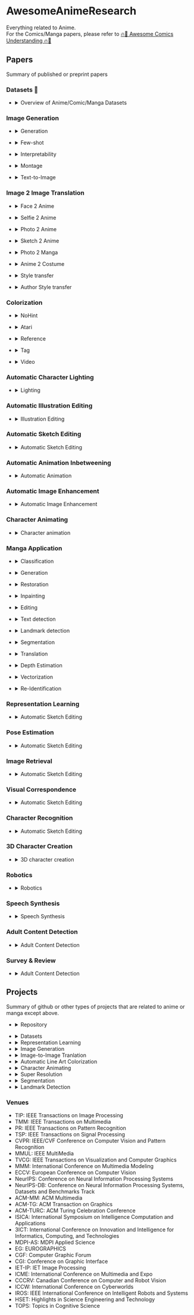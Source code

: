 # AwesomeAnimeResearch

Everything related to Anime.\
For the Comics/Manga papers, please refer to [🔥🚀 Awesome Comics Understanding 🔥🚀](https://github.com/emanuelevivoli/awesome-comics-understanding)

## Papers
Summary of published or preprint papers

### Datasets 📂

  - <details>
      <summary>Overview of Anime/Comic/Manga Datasets</summary>

      | **Year** | **Conference / Journal** | **Title** | **Links** |
      | ---- | ---- | ---- | ---- | 
      | 2024 | Arxiv | [Tails Tell Tales: Chapter-Wide Manga Transcriptions with Character Names](https://arxiv.org/abs/2408.00298) | [GitHub](https://github.com/ragavsachdeva/magi) |
      | 2024 | Arxiv | [CoMix: A Comprehensive Benchmark for Multi-Task Comic Understanding](https://arxiv.org/abs/2407.03550) | [GitHub](https://github.com/emanuelevivoli/comix-dataset) |
      | 2023 | CVPR | [Human-Art: A Versatile Human-Centric Dataset Bridging Natural and Artificial Scenes](https://openaccess.thecvf.com/content/CVPR2023/papers/Ju_Human-Art_A_Versatile_Human-Centric_Dataset_Bridging_Natural_and_Artificial_Scenes_CVPR_2023_paper.pdf) | [Github](https://github.com/IDEA-Research/HumanArt) | 
      | 2023 | Arxiv | [Manga109Dialog: A Large-scale Dialogue Dataset for Comics Speaker Detection](https://arxiv.org/pdf/2306.17469.pdf) |  [Github](https://github.com/manga109/public-annotations) |
      | 2023 | ACM-TG | [Semi-supervised reference-based sketch extraction using a contrastive learning framework](https://drive.google.com/file/d/1FELTVl73OrQ9Q0uBXN7jLbRStSsF-NgM/view?pli=1) |  [Github](https://github.com/Chanuku/4skst) |
      | 2023 | ACM-TG |  [Parsing-Conditioned Anime Translation: A New Dataset and Method](https://dl.acm.org/doi/10.1145/3585002) | [Github](https://github.com/zsl2018/StyleAnime) | 
      | 2022 | NeurIPS-DB | [AnimeRun: 2D Animation Visual Correspondence from Open Source 3D Movies](https://openreview.net/pdf?id=04OPxj0jGN_) |  [HP](https://lisiyao21.github.io/projects/AnimeRun) |
      | 2022 | ECCV | [COO: Comic Onomatopoeia Dataset for Recognizing Arbitrary or Truncated Texts](https://arxiv.org/pdf/2207.04675.pdf) |   [Github](https://github.com/ku21fan/COO-Comic-Onomatopoeia) |
      | 2022 | CVPR Workshop |[A Challenging Benchmark of Anime Style Recognition](https://openaccess.thecvf.com/content/CVPR2022W/VDU/papers/Li_A_Challenging_Benchmark_of_Anime_Style_Recognition_CVPRW_2022_paper.pdf) |  | 
      | 2022 | ECCV | [AnimeCeleb: Large-Scale Animation CelebHeads Dataset for Head Reenactment](https://arxiv.org/pdf/2111.07640.pdf) |   [Github](https://github.com/kangyeolk/AnimeCeleb) |
      | 2021 | Arxiv | [DAF:RE: A CHALLENGING, CROWD-SOURCED, LARGE-SCALE, LONG-TAILED DATASET FOR ANIME CHARACTER RECOGNITION](https://arxiv.org/pdf/2101.08674.pdf)  | [Github](https://github.com/arkel23/animesion) |
      | 2020 | ACM-MM | [Cartoon Face Recognition: A Benchmark Dataset](https://arxiv.org/pdf/1907.13394.pdf) |   [Github](https://github.com/luxiangju-PersonAI/iCartoonFace) |
      | 2020 | ECCV Workshop | [Unconstrained Text Detection in Manga: a New Dataset and Baseline](https://arxiv.org/pdf/2009.04042.pdf) |  [Github](https://github.com/juvian/Manga-Text-Segmentation) |
      | 2020 | ECCV | [DanbooRegion: An Illustration Region Dataset](https://lllyasviel.github.io/DanbooRegion/paper/paper.pdf) |  [Github](https://github.com/lllyasviel/DanbooRegion) |
      | 2020 | MMUL | [Building a Manga Dataset ”Manga109” with Annotations for Multimedia Applications](https://arxiv.org/pdf/2005.04425.pdf) |  [HP](http://www.manga109.org/ja/download_s.html) |
      | 2019 | CVPR | [Creative Flow+ Dataset](https://openaccess.thecvf.com/content_CVPR_2019/papers/Shugrina_Creative_Flow_Dataset_CVPR_2019_paper.pdf) |  [HP](https://www.cs.toronto.edu/creativeflow/) |
      | 2017 | CVPR | [The Amazing Mysteries of the Gutter: Drawing Inferences Between Panels in Comic Book Narratives](https://arxiv.org/pdf/1611.05118.pdf) | [Github](https://github.com/miyyer/comics) |
    </details>

### Image Generation

  - <details>
      <summary>Generation</summary>

      | **Year** | **Conference / Journal** | **Title** | **Links** |
      | ---- | ---- | ---- | ---- | 
      | 2022 | Arxiv | [Combating Mode Collapse in GANs via Manifold Entropy Estimation](https://arxiv.org/pdf/2208.12055.pdf) | | [Github](https://arxiv.org/pdf/2208.12055.pdf) |
      | 2022 | SIGGRAPH | [StyleGAN-NADA: CLIP-Guided Domain Adaptation of Image Generators](https://arxiv.org/pdf/2108.00946.pdf)  | [Github](https://github.com/rinongal/StyleGAN-nada) |
      | 2021 | ICCV | [DisUnknown: Distilling Unknown Factors for Disentanglement Learning](https://arxiv.org/pdf/2109.08090.pdf)  | [Github](https://github.com/stormraiser/disunknown) |
      | 2021 | Arxiv | [CoPE: Conditional image generation using Polynomial Expansions](https://arxiv.org/pdf/2104.05077.pdf) | |
      | 2021 | Arxiv | [Efficient Continual Adaptation for Generative Adversarial Networks](https://arxiv.org/pdf/2103.04032.pdf) | |
      | 2021 | ElConRus | [Generating "Ideal" Anime Opening Frames Using Neural Networks](https://ieeexplore.ieee.org/abstract/document/9396557) | |
      | 2021 | CVPR | [HistoGAN: Controlling Colors of GAN-Generated and Real Images via Color Histograms](https://arxiv.org/pdf/2011.11731.pdf)  | [Github](https://github.com/mahmoudnafifi/HistoGAN) |
      | 2020 |  | [Generating Full-Body Standing Figures of Anime Characters and Its Style Transfer by GAN](https://waseda.repo.nii.ac.jp/?action=pages_view_main&active_action=repository_view_main_item_detail&item_id=58145&item_no=1&page_id=13&block_id=21) | |
      | 2020 | NeurIPS | [GAN Memory with No Forgetting](https://arxiv.org/pdf/2006.07543.pdf) | [Github](https://github.com/MiaoyunZhao/GANmemory_LifelongLearning) |
      | 2020 | Arxiv | [Classification Representations Can be Reused for Downstream Generations](https://arxiv.org/pdf/2004.07543.pdf) | |
      | 2020 | Arxiv | [Autoencoding Generative Adversarial Networks](https://arxiv.org/pdf/2004.05472.pdf) | | [Github](https://github.com/ConorLazarou/AEGAN-keras) |
      | 2019 | IEEE Access | [An Adaptive Control Algorithm for Stable Training of Generative Adversarial Networks](https://ieeexplore.ieee.org/document/8936350) | |
      | 2019 | Arxiv | [Overcoming Long-term Catastrophic Forgetting through Adversarial Neural Pruning and Synaptic Consolidation](https://arxiv.org/pdf/1912.09091.pdf) | |
      | 2019 | EG | [Towards Diverse Anime Face Generation: Active Label Completion and Style Feature Network](https://diglib.eg.org/bitstream/handle/10.2312/egs20191016/065-068.pdf?sequence=1&isAllowed=y) | |
      | 2018 | IJCNN | [Generate Novel Image Styles using Weighted Hybrid Generative Adversarial Nets](https://ieeexplore.ieee.org/document/8489080) | |
      | 2018 | ECCV Workshop | [Full-body High-resolution Anime Generation with Progressive Structure-conditional Generative Adversarial Networks](https://arxiv.org/pdf/1809.01890v1.pdf) | [HP](https://dena.com/intl/anime-generation/) |
      | 2017 | Comiket92 | [Towards the Automatic Anime Characters Creation with Generative Adversarial Networks](https://arxiv.org/pdf/1708.05509.pdf) | [HP](https://make.girls.moe/#/) |
  </details>
  
  
  - <details>
      <summary>Few-shot</summary>

      | **Year** | **Conference / Journal** | **Title** | **Links** |
      | ---- | ---- | ---- | ---- | 
      | 2022 | CAVW | [Controlling StyleGANs Using Rough Scribbles via One-shot Learning](http://www.cgg.cs.tsukuba.ac.jp/~endo/projects/StyleGANSparseControl/CAVW_endo22_preprint.pdf)  | [HP](http://www.cgg.cs.tsukuba.ac.jp/~endo/projects/StyleGANSparseControl/) |
      | 2022 | WACV | [Data InStance Prior (DISP) in Generative Adversarial Networks](https://openaccess.thecvf.com/content/WACV2022/papers/Mangla_Data_InStance_Prior_DISP_in_Generative_Adversarial_Networks_WACV_2022_paper.pdf) | |
      | 2021 | Arxiv | [MineGAN++: Mining Generative Models for Efficient Knowledge Transfer to Limited Data Domains](https://arxiv.org/pdf/2104.13742.pdf) | |
      | 2020 | Arxiv | [DATA INSTANCE PRIOR FOR TRANSFER LEARNING IN GANS](https://arxiv.org/pdf/2012.04256.pdf) | |
      | 2020 | CVPR Workshop | [Freeze the Discriminator: a Simple Baseline for Fine-Tuning GANs](https://arxiv.org/pdf/2002.10964.pdf) | [Github](https://github.com/sangwoomo/FreezeD) |
      | 2020 | CVPR | [MineGAN: effective knowledge transfer from GANs to target domains with few images](https://openaccess.thecvf.com/content_CVPR_2020/papers/Wang_MineGAN_Effective_Knowledge_Transfer_From_GANs_to_Target_Domains_With_CVPR_2020_paper.pdf)  | [Github](https://github.com/yaxingwang/MineGAN) |
      | 2020 | Arxiv | [FEW-SHOT ADAPTATION OF GENERATIVE ADVERSARIAL NETWORKS](https://arxiv.org/pdf/2010.11943.pdf) | [Github](https://github.com/e-271/few-shot-gan) |
      | 2019 | ICCV | [Image Generation From Small Datasets via Batch Statistics Adaptation](https://openaccess.thecvf.com/content_ICCV_2019/papers/Noguchi_Image_Generation_From_Small_Datasets_via_Batch_Statistics_Adaptation_ICCV_2019_paper.pdf)  | [Github](https://github.com/nogu-atsu/small-dataset-image-generation) |
  </details>

  - <details>
      <summary>Interpretability</summary>

      | **Year** | **Conference / Journal** | **Title** | **Links** |
      | ---- | ---- | ---- | ---- | 
      | 2022 | Big Data | [Unsupervised Discovery of Disentangled Interpretable Directions for Layer-Wise GAN](https://link.springer.com/chapter/10.1007/978-981-19-8331-3_2) | |
      | 2022 | AAAI | [Self-supervised Enhancement of Latent Discovery in GANs](https://arxiv.org/pdf/2112.08835.pdf) | | 
      | 2021 | ACM-MM | [Discovering Density-Preserving Latent Space Walks in GANs for Semantic Image Transformations](https://dl.acm.org/doi/pdf/10.1145/3474085.3475293) | | |
      | 2021 | CVPR | [Discovering Interpretable Latent Space Directions of GANs Beyond Binary Attributes](https://openaccess.thecvf.com/content/CVPR2021/papers/Yang_Discovering_Interpretable_Latent_Space_Directions_of_GANs_Beyond_Binary_Attributes_CVPR_2021_paper.pdf) | |
      | 2021 | Arxiv | [EigenGAN: Layer-Wise Eigen-Learning for GANs](https://arxiv.org/pdf/2104.12476.pdf) | | [Github](https://github.com/LynnHo/EigenGAN-Tensorflow) |
      | 2021 | CVPR | [Surrogate Gradient Field for Latent Space Manipulation](https://arxiv.org/pdf/2104.09065.pdf)  | |
      | 2021 | Arxiv | [Do Generative Models Know Disentanglement? Contrastive Learning is All You Need](https://arxiv.org/pdf/2102.10543.pdf) | | [Github](https://github.com/xrenaa/DisCo) |
      | 2020 | Arxiv | [Unsupervised Discovery of Disentangled Manifolds in GANs](https://arxiv.org/pdf/2011.11842.pdf) | | |
      | 2021 | CVPR | [Closed-Form Factorization of Latent Semantics in GANs](https://arxiv.org/pdf/2007.06600.pdf) | [Github](https://github.com/genforce/sefa) |
      | 2020 | ICML | [Unsupervised Discovery of Interpretable Directions in the GAN Latent Space](https://arxiv.org/pdf/2002.03754.pdf) | [Github](https://github.com/anvoynov/GANLatentDiscovery) |
      | 2019 | Arxiv | [RPGAN: GANs Interpretability via Random Routing](https://arxiv.org/pdf/1912.10920.pdf) | | [Github](https://github.com/anvoynov/RandomPathGAN) |
  </details>

  - <details>
      <summary>Montage</summary>

      | **Year** | **Conference / Journal** | **Title** | **Links** |
      | ---- | ---- | ---- | ---- | 
      | 2022 | ICPR | [MontageGAN: Generation and Assembly of Multiple Components by GANs](https://arxiv.org/pdf/2205.15577.pdf) | [Github](https://github.com/uchidalab/docker-montage-gan)|
      | 2022 | TOG | [Sprite-from-Sprite: Cartoon Animation Decomposition with Self-supervised Sprite Estimation](https://dl.acm.org/doi/pdf/10.1145/3550454.3555439) | |
  </details>

  - <details>
      <summary>Text-to-Image</summary>

      | **Year** | **Conference / Journal** | **Title** | **Links** |
      | ---- | ---- | ---- | ---- | 
      | 2023 | Arxiv | [Adding Conditional Control to Text-to-Image Diffusion Models](https://arxiv.org/pdf/2302.05543.pdf) | [Github](https://github.com/lllyasviel/ControlNet) |
      | 2022 | Arxiv | [DreamArtist: Towards Controllable One-Shot Text-to-Image Generation via Positive-Negative Prompt-Tuning](https://arxiv.org/pdf/2211.11337.pdf) |  [Github](https://github.com/7eu7d7/DreamArtist-stable-diffusion) |
  </details>

### Image 2 Image Translation

  - <details>
      <summary>Face 2 Anime</summary>
      
      | **Year** | **Conference / Journal** | **Title** | **Links** |
      | ---- | ---- | ---- | ---- | 
      | 2023 | Arxiv | [StyO: Stylize Your Face in Only One-Shot](https://arxiv.org/pdf/2303.03231.pdf) | |
      | 2022 | TVCG | [Appearance-preserved Portrait-to-anime Translation via Proxy-guided Domain Adaptation](https://ieeexplore.ieee.org/document/9982378) | |
      | 2022 | Arxiv | [Neural Optimal Transport](https://arxiv.org/pdf/2201.12220.pdf) | |
      | 2022 | CVPR Workshop | [Cross-Domain Style Mixing for Face Cartoonization](https://arxiv.org/pdf/2205.12450.pdf) | [HP](https://webtoon.github.io/WebtoonMe/en)|
      | 2021 | Arxiv | [A Domain Gap Aware Generative Adversarial Network for Multi-domain Image Translation](https://arxiv.org/pdf/2110.10837.pdf) | |
      | 2021 | ACM-TG| [AgileGAN: Stylizing Portraits by Inversion-Consistent Transfer Learning](https://dl.acm.org/doi/pdf/10.1145/3450626.3459771) | [Github](https://github.com/GuoxianSong/AgileGAN) |
      | 2021 | Arxiv | [FINE-TUNING STYLEGAN2 FOR CARTOON FACE GENERATION](https://arxiv.org/pdf/2106.12445.pdf) | [Github](https://github.com/happy-jihye/Cartoon-StyleGAN) |
      | 2021 | Arxiv | [GANs N’ Roses: Stable, Controllable, Diverse Image to Image Translation (works for videos too!)](https://arxiv.org/pdf/2106.06561.pdf) | [Github](https://github.com/mchong6/GANsNRoses) |
      | 2021 | JSAI | [Multi-CartoonGAN for Conditional Artistic Face Translation ](https://www.jstage.jst.go.jp/article/pjsai/JSAI2021/0/JSAI2021_2N1IS2a01/_pdf) | |
      | 2021 | Arxiv | [AniGAN: Style-Guided Generative Adversarial Networks for Unsupervised Anime Face Generation](https://arxiv.org/pdf/2102.12593.pdf) | [Github](https://github.com/bing-li-ai/AniGAN) |
      | 2021 | ICCECE | [Turn Real People into Anime Cartoonization](https://ieeexplore.ieee.org/document/9342433)  | |
      | 2020 | NeurIPS Workshop | [A Note on Data Biases in Generative Models](https://arxiv.org/pdf/2012.02516.pdf) |  |
      |  2020 | Arxiv | [Unsupervised Image-to-Image Translation via Pre-trained StyleGAN2 Network](https://arxiv.org/pdf/2010.05713.pdf) | [Github](https://github.com/HideUnderBush/UI2I_via_StyleGAN2) |
      |  2020 | Arxiv | [Few-shot Knowledge Transfer for Fine-grained Cartoon Face Generation](https://arxiv.org/pdf/2007.13332.pdf) | | 
      | 2020 | Arxiv | [Auto-Encoding for Shared Cross Domain Feature Representation and Image-to-Image Translation](https://arxiv.org/pdf/2006.11404.pdf) | |
      | 2019 | ICASERT | [Generating Anime from Real Human Image with Adversarial Training](https://ieeexplore.ieee.org/document/8934465) | |
      | 2019 | Arxiv | [Landmark Assisted CycleGAN for Cartoon Face Generation](https://arxiv.org/pdf/1907.01424v1.pdf) | |
      | 2018 | CVPR | [DA-GAN: Instance-level Image Translation by Deep Attention Generative Adversarial Networks](https://openaccess.thecvf.com/content_cvpr_2018/papers/Ma_DA-GAN_Instance-Level_Image_CVPR_2018_paper.pdf) | [Github](https://github.com/Rongpeng-Lin/A-DA-GAN-architecture) |
      | 2018 | Arxiv | [Twin-GAN – Unpaired Cross-Domain Image Translation with Weight-Sharing GANs](https://arxiv.org/pdf/1809.00946.pdf) | [Github](https://github.com/jerryli27/TwinGAN) |
      | 2018 | ECCV | [Improving Shape Deformation in Unsupervised Image-to-Image Translation](http://openaccess.thecvf.com/content_ECCV_2018/papers/Aaron_Gokaslan_Improving_Shape_Deformation_ECCV_2018_paper.pdf)  | [Github](https://github.com/brownvc/ganimorph) |
  </details>

  - <details>
      <summary>Selfie 2 Anime</summary>
      
      | **Year** | **Conference / Journal** | **Title** | **Links** |
      | ---- | ---- | ---- | ---- | 
      | 2022 | CVPR | [Alleviating Semantics Distortion in Unsupervised Low-Level Image-to-Image Translation via Structure Consistency Constraint](https://openaccess.thecvf.com/content/CVPR2022/papers/Guo_Alleviating_Semantics_Distortion_in_Unsupervised_Low-Level_Image-to-Image_Translation_via_Structure_CVPR_2022_paper.pdf)  | |
      | 2022 | ICIP | [Hyprogan: Breaking the Dimensional wall From Human to Anime](https://ieeexplore.ieee.org/document/9897973)  | |
      | 2022 | MMUL | [Unpaired Image-to-Image Translation using Negative Learning for Noisy Patches](https://ieeexplore.ieee.org/document/9780547) | |
      | 2022 | CVPR | [Unpaired Cartoon Image Synthesis via Gated Cycle Mapping](https://openaccess.thecvf.com/content/CVPR2022/papers/Men_Unpaired_Cartoon_Image_Synthesis_via_Gated_Cycle_Mapping_CVPR_2022_paper.pdf) | |
      | 2022 | Arxiv | [UVCGAN: UNET VISION TRANSFORMER CYCLE-CONSISTENT GAN FOR UNPAIRED IMAGE-TO-IMAGE TRANSLATION](https://arxiv.org/pdf/2203.02557.pdf) | |
      | 2021 | ICCV | [Unaligned Image-to-Image Translation by Learning to Reweight](https://arxiv.org/pdf/2109.11736.pdf) | |
      | 2021 | Arxiv | [Good Artists Copy, Great Artists Steal: Model Extraction Attacks Against Image Translation Generative Adversarial Networks](https://arxiv.org/pdf/2104.12623.pdf) | |
      | 2021 | Arxiv | [SPatchGAN: A Statistical Feature Based Discriminator for Unsupervised Image-to-Image Translation](https://arxiv.org/pdf/2103.16219.pdf) | |
      | 2020 | MAPR | [Interpolation based Anime Face Style Transfer](https://ieeexplore.ieee.org/abstract/document/9237764) | |
      | 2020 | ICML | [Feature Quantization Improves GAN Training](https://arxiv.org/pdf/2004.02088.pdf) | [Github](https://github.com/YangNaruto/FQ-GAN) |
      | 2020 | ECCV | [Unpaired Image-to-Image Translation using Adversarial Consistency Loss](https://arxiv.org/pdf/2003.04858.pdf) | [Github](https://github.com/hyperplane-lab/ACL-GAN) |
      | 2019 | IJCNN | [AttentionGAN: Unpaired Image-to-Image Translation using Attention-Guided Generative Adversarial Networks](https://arxiv.org/pdf/1911.11897.pdf)  | [Github](https://github.com/Ha0Tang/AttentionGAN) |
      | 2020 | CVPR | [Breaking the cycle—Colleagues are all you need](https://arxiv.org/pdf/1911.10538.pdf) | [Github](https://github.com/Onr/Council-GAN) |
      | 2020 | ICLR | [U-GAT-IT: Unsupervised Generative Attentional Networks with Adaptive Layer-Instance Normalization for Image-to-Image Translation](https://arxiv.org/pdf/1907.10830.pdf) | [Github](https://github.com/taki0112/UGATIT) |
  </details>

  - <details>
      <summary>Photo 2 Anime</summary>
      
      | **Year** | **Conference / Journal** | **Title** | **Links** |
      | ---- | ---- | ---- | ---- | 
      | 2024 | IEICE TIS | [A Novel Double-Tail Generative Adversarial Network for Fast Photo Animation](https://www.jstage.jst.go.jp/article/transinf/E107.D/1/E107.D_2023EDP7061/_pdf) |[HP](https://tachibanayoshino.github.io/AnimeGANv3/) |
      | 2023 | ICCV | [Scenimefy: Learning to Craft Anime Scene via Semi-Supervised Image-to-Image Translation](https://arxiv.org/abs/2308.12968) | [Github](https://github.com/Yuxinn-J/Scenimefy) |
      | 2023 | CVPR | [Interactive Cartoonization with Controllable Perceptual Factors](https://openaccess.thecvf.com/content/CVPR2023/papers/Ahn_Interactive_Cartoonization_With_Controllable_Perceptual_Factors_CVPR_2023_paper.pdf)  | |
      | 2022 | ACM-MM | [Cartoon-Flow: A Flow-Based Generative Adversarial Network for Arbitrary-Style Photo Cartoonization](https://dl.acm.org/doi/abs/10.1145/3503161.3548094)  | |
      | 2022 | ICML | [Learning to Incorporate Texture Saliency Adaptive Attention to Image Cartoonization](https://proceedings.mlr.press/v162/gao22k/gao22k.pdf)  | |
      | 2022 | AAAI | [Unsupervised Coherent Video Cartoonization with Perceptual Motion Consistency](https://www.aaai.org/AAAI22Papers/AAAI-6861.ZhenahuanL.pdf) | |
      | 2022 | MVIP | [ARGAN: Fast Converging GAN for Animation Style Transfer](https://ieeexplore.ieee.org/document/9738752)  | [Github](https://github.com/amirzenoozi/ARGAN) |
      | 2022 | ICCECE | [Transfer photo to anime with dual discriminators GAN](https://ieeexplore.ieee.org/document/9712766) | |
      | 2021 | 3ICT | [Cartoonize Images using TinyML Strategies with Transfer Learning](https://ieeexplore.ieee.org/document/9581835)  | |
      | 2021 | IEEE Access | [Pseudo-Supervised Learning for Semantic Multi-Style Transfer](https://ieeexplore.ieee.org/document/9316188)  |
      | 2021 | TVCG | [GAN-based Multi-Style Photo Cartoonization](https://ieeexplore.ieee.org/document/9382902)  | |
      | 2020 | ISICA | [AnimeGAN: a novel lightweight GAN for photo animation](https://github.com/TachibanaYoshino/AnimeGAN/blob/master/doc/Chen2020_Chapter_AnimeGAN.pdf) | [Github](https://github.com/TachibanaYoshino/AnimeGAN) |
      | 2020 | Arxiv | [Generative Adversarial Networks for photo to Hayao Miyazaki style cartoons](https://arxiv.org/pdf/2005.07702.pdf) | [Github](https://github.com/FilipAndersson245/cartoon-gan) |
      | 2020 | CVPR | [Learning to Cartoonize Using White-box Cartoon Representations](https://github.com/SystemErrorWang/White-box-Cartoonization/blob/master/paper/06791.pdf)  | [Github](https://github.com/SystemErrorWang/White-box-Cartoonization) |
      | 2020 | MMM | [CartoonRenderer: An Instance-based Multi-Style Cartoon Image Translator](https://arxiv.org/pdf/1911.06102.pdf) | |
      | 2020 | Arxiv | [GANILLA: Generative adversarial networks for image to illustration translation](https://arxiv.org/pdf/2002.05638.pdf) | [Github](https://github.com/giddyyupp/ganilla) |
      | 2018 | Arxiv | [Comixify: Transform video into a comics](https://arxiv.org/pdf/1812.03473.pdf) | [Github](https://github.com/maciej3031/comixify) |
      | 2018 | CVPR | [CartoonGAN: Generative Adversarial Networks for Photo Cartoonization](http://openaccess.thecvf.com/content_cvpr_2018/papers/Chen_CartoonGAN_Generative_Adversarial_CVPR_2018_paper.pdf) | [Github](https://github.com/znxlwm/pytorch-CartoonGAN) |
  </details>

  - <details>
      <summary>Sketch 2 Anime</summary>

      | **Year** | **Conference / Journal** | **Title** | **Links** |
      | ---- | ---- | ---- | ---- | 
      | 2023 | ACM-TG | [AniFaceDrawing: Anime Portrait Exploration during Your Sketching](https://arxiv.org/abs/2306.07476) | [HP](http://www.jaist.ac.jp/~xie/AniFaceDrawing.html) |
      | 2022 | TNNLS | [PMSGAN: Parallel Multistage GANs for Face Image Translation](https://ieeexplore.ieee.org/document/10014017)  | |
      | 2022 | FDG | [SketchBetween: Video-to-Video Synthesis for Sprite Animation via Sketches](https://arxiv.org/pdf/2209.00185.pdf) | |
      | 2021 | TVCG | [Deep Sketch-guided Cartoon Video Inbetweening](https://arxiv.org/pdf/2008.04149.pdf)  | |
      | 2020 | NeurIPS | [How to train your conditional GAN: An approach using geometrically structured latent manifolds](https://arxiv.org/pdf/2011.13055.pdf) | |
      | 2020 | ECCV | [Modeling Artistic Workflows for Image Generation and Editing](https://arxiv.org/pdf/2007.07238.pdf) | [Github](https://github.com/hytseng0509/ArtEditing) |
      | 2019 | Arxiv | [PI-REC: Progressive Image Reconstruction Network With Edge and Color Domain](https://arxiv.org/pdf/1903.10146.pdf) | [Github](https://github.com/youyuge34/PI-REC) |
      | 2019 | FITEE | [SmartPaint: a co-creative drawing system based on generative adversarial networks](https://link.springer.com/content/pdf/10.1631/FITEE.1900386.pdf) | |
  </details>

  - <details>
      <summary>Photo 2 Manga</summary>
      
      | **Year** | **Conference / Journal** | **Title** | **Links** |
      | ---- | ---- | ---- | ---- | 
      | 2021 | AAAI | [MangaGAN: Unpaired Photo-to-Manga Translation Based on The Methodology of Manga Drawing](https://arxiv.org/pdf/2004.10634.pdf) | |
  </details>

  - <details>
      <summary>Anime 2 Costume</summary>

      | **Year** | **Conference / Journal** | **Title** | **Links** |
      | ---- | ---- | ---- | ---- | 
      | 2020 | Arxiv | [Anime-to-Real Clothing: Cosplay Costume Generation via Image-to-Image Translation](https://arxiv.org/pdf/2008.11479.pdf) | |
  </details>

  - <details>
      <summary>Style transfer</summary>

      | **Year** | **Conference / Journal** | **Title** | **Links** |
      | ---- | ---- | ---- | ---- | 
      | 2024 | IJCAI | [Diffutoon: High-Resolution Editable Toon Shading via Diffusion Models](https://arxiv.org/pdf/2401.16224) | [HP](https://ecnu-cilab.github.io/DiffutoonProjectPage/) |
      | 2023 | CVPR | [LANIT: Language-Driven Image-to-Image Translation for Unlabeled Data](https://arxiv.org/pdf/2208.14889.pdf) | | [Github](https://github.com/KU-CVLAB/LANIT) |
      | 2022 | TCSVT | [HRInversion: High-Resolution GAN Inversion for Cross-Domain Image Synthesis](https://ieeexplore.ieee.org/document/9953153) | |
      | 2022 | NeurIPS | [Towards Diverse and Faithful One-shot Adaption of Generative Adversarial Networks](https://arxiv.org/pdf/2207.08736.pdf) | [Github](https://github.com/1170300521/DiFa) |
      | 2022 | CVPR | [Pastiche Master: Exemplar-Based High-Resolution Portrait Style Transfer](https://arxiv.org/pdf/2203.13248.pdf) | [Github](https://github.com/williamyang1991/DualStyleGAN) |
      | 2022 | ICLR | [Mind the Gap: Domain Gap Control for Single Shot Domain Adaptation for Generative Adversarial Networks](https://arxiv.org/pdf/2110.08398.pdf) | [Github](https://github.com/ZPdesu/MindTheGap) |
      | 2022 | Arxiv | [Styleverse: Towards Identity Stylization across Heterogeneous Domains](https://arxiv.org/pdf/2203.00861.pdf) | |
      | 2022 | ICCECE | [Unsupersived Image Texture Transfer Based On Generative Adversarial Network](https://ieeexplore.ieee.org/document/9712754) | |
      | 2021 | VSIP | [Cross-modal and Semantics-Augmented Asymmetric CycleGAN for Data-Imbalanced Anime Style Face Translation](https://dl.acm.org/doi/fullHtml/10.1145/3503961.3503969) |  |
      | 2021 | Arxiv | [JoJoGAN: One Shot Face Stylization](https://arxiv.org/pdf/2112.11641.pdf) | [Github](https://github.com/mchong6/JoJoGAN) |
      | 2021 | Arxiv | [Fine-Grained Control of Artistic Styles in Image Generation](https://arxiv.org/pdf/2110.10278.pdf) | |
      | 2021 | Arxiv | [Few-shot Semantic Image Synthesis Using StyleGAN Prior](https://arxiv.org/pdf/2103.14877.pdf) | [Github](https://github.com/endo-yuki-t/Fewshot-SMIS) |
      | 2020 | CSICC | [StarGAN Based Facial Expression Transfer for Anime Characters](https://ieeexplore.ieee.org/document/9050061) | |
      | 2019 | IEEE Access | [RAG: Facial Attribute Editing by Learning Residual Attributes](https://www.researchgate.net/publication/334058885_RAG_Facial_Attribute_Editing_by_Learning_Residual_Attributes) | |
      | 2019 | Arxiv| [Disentangling Style and Content in Anime Illustrations](https://arxiv.org/pdf/1905.10742v2.pdf) | [Github](https://github.com/stormraiser/adversarial-disentangle) |
      | 2018 | Arxiv  | [Anime Style Space Exploration Using Metric Learning and Generative Adversarial Networks](https://arxiv.org/pdf/1805.07997v1.pdf) | |
  </details>

  - <details>
      <summary>Author Style transfer</summary>
      
      | **Year** | **Conference / Journal** | **Title** | **Links** |
      | ---- | ---- | ---- | ---- | 
      | 2022 | ICIP | [Translation of Illustration Artist Style Using Sailormoonredraw Data](https://ieeexplore.ieee.org/document/9897787) |  |
  </details>

### Colorization

  - <details>
      <summary>NoHint</summary>

      | **Year** | **Conference / Journal** | **Title** | **Links** |
      | ---- | ---- | ---- | ---- | 
      | 2018 | ISCID | [Automatic Sketch Colorization with Tandem Conditional Adversarial Networks](https://ieeexplore.ieee.org/document/8695564) | |
      | 2019 | IJNDC | [Do You Like Sclera? Sclera-region Detection and Colorization for Anime Character Line Drawings](https://www.atlantis-press.com/journals/ijndc/125913573) | |
      | 2019 | IJPE | [Colorization for Anime Sketches with Cycle-Consistent Adversarial Network](http://www.ijpe-online.com/EN/abstract/abstract4089.shtml) | |
      | 2021 | MDPI-AS | [Seg2pix: Few Shot Training Line Art Colorization with Segmented Image Data](https://www.mdpi.com/2076-3417/11/4/1464) | |
      | 2021 | - | [Semi-automatic Manga Colorization Using Conditional Adversarial Networks](https://www.gwern.net/docs/ai/anime/2021-golyadkin.pdf) | [Github](https://github.com/qweasdd/manga-colorization) |
      | 2021 | ICPR | [Stylized-Colorization for Line Arts](https://www.gwern.net/docs/ai/anime/2021-fang.pdf)  | |
      | 2021 | Arxiv | [Generative Probabilistic Image Colorization](https://arxiv.org/pdf/2109.14518.pdf) | |
      | 2022 | CHI | [FlatMagic: Improving Flat Colorization through AI-driven Design for Digital Comic Professionals](https://dl.acm.org/doi/10.1145/3491102.3502075) | [Github](https://cragl.cs.gmu.edu/flatmagic/) |
      | 2022 | ICCIR | [Attention-Based Unsupervised Sketch Colorization of Anime Avatar](https://dl.acm.org/doi/abs/10.1145/3548608.3559316) | |
      | 2023 | IEEE Access| [Robust Manga Page Colorization via Coloring Latent Space](https://ieeexplore.ieee.org/document/10278137)| |
  </details>


  - <details>
      <summary>Atari</summary>
      
      | **Year** | **Conference / Journal** | **Title** | **Links** |
      | ---- | ---- | ---- | ---- | 
      | 2023 | CVPR Workshop | [Diffusart: Enhancing Line Art Colorization with Conditional Diffusion Models](https://openaccess.thecvf.com/content/CVPR2023W/CVFAD/papers/Carrillo_Diffusart_Enhancing_Line_Art_Colorization_With_Conditional_Diffusion_Models_CVPRW_2023_paper.pdf) | |
      | 2023 | WACV | [Guiding Users to Where to Give Color Hints for Efficient Interactive Sketch Colorization via Unsupervised Region Prioritization](https://arxiv.org/pdf/2210.14270.pdf)| |
      | 2022 | IVCNZ | [StencilTorch: An Iterative and User-Guided Framework for Anime Lineart Colorization](https://dl.acm.org/doi/abs/10.1007/978-3-031-25825-1_1) | |
      | 2022 | WACV | [Late-resizing: A Simple but Effective Sketch Extraction Strategy for Improving Generalization of Line-art Colorization](https://openaccess.thecvf.com/content/WACV2022/papers/Kim_Late-Resizing_A_Simple_but_Effective_Sketch_Extraction_Strategy_for_Improving_WACV_2022_paper.pdf) | |
      | 2021 | SIGGRAPH Asia | [Interactive Manga Colorization with Fast Flat Coloring](https://dl.acm.org/doi/fullHtml/10.1145/3476124.3488628) | |
      | 2021 | TIP | [Dual Color Space Guided Sketch Colorization](https://ieeexplore.ieee.org/document/9515572) | |
      | 2021 | ICCV | [Deep Edge-Aware Interactive Colorization against Color-Bleeding Effects](https://arxiv.org/pdf/2107.01619.pdf) | |
      | 2021 | CVPR | [User-Guided Line Art Flat Filling with Split Filling Mechanism](https://openaccess.thecvf.com/content/CVPR2021/papers/Zhang_User-Guided_Line_Art_Flat_Filling_With_Split_Filling_Mechanism_CVPR_2021_paper.pdf) | [HP](https://lllyasviel.github.io/SplitFilling/) |
      | 2021 | CVPR Workshop | [Line Art Colorization with Concatenated Spatial Attention](https://openaccess.thecvf.com/content/CVPR2021W/CVFAD/papers/Yuan_Line_Art_Colorization_With_Concatenated_Spatial_Attention_CVPRW_2021_paper.pdf) | |
      | 2020 | MDPI-AS | [Automatic Colorization of Anime Style Illustrations Using a Two-Stage Generator](https://www.mdpi.com/2076-3417/10/23/8699) | |
      | 2020 | ICCST | [Cartoon image colorization based on emotion recognition and superpixel color resolution](https://ieeexplore.ieee.org/document/9262834) | |
      | 2019 | CSAI | [User Guided Digital Artwork Colorization](https://dl.acm.org/doi/10.1145/3374587.3374604) | |
      | 2019 | IEEE Access | [Two-Stage Sketch Colorization With Color Parsing](https://ieeexplore.ieee.org/document/8944253)  | |
      | 2019 | ICIP | [MANGAN: ASSISTING COLORIZATION OF MANGA CHARACTERS CONCEPT ART USING CONDITIONAL GAN](https://ieeexplore.ieee.org/document/8803667) | [Github](https://github.com/felipelodur/ManGAN) |
      | 2019 | CISP-BMEI | [Semi-Auto Sketch Colorization Based on Conditional Generative Adversarial Networks](https://ieeexplore.ieee.org/document/8965999) | |
      | 2019 | TAAI | [Interactive Anime Sketch Colorization with Style Consistency via a Deep Residual Neural Network](https://ieeexplore.ieee.org/document/8959911) | |
      | 2019 | CVMP | [PaintsTorch: a User-Guided Anime Line Art Colorization Tool with Double Generator Conditional Adversarial Network](https://dl.acm.org/doi/10.1145/3359998.3369401) | |
      | 2019 | Engineering Letters | [Anime Sketch Coloring with Swish-gated Residual U-net and Spectrally Normalized GAN](http://www.engineeringletters.com/issues_v27/issue_3/EL_27_3_01.pdf) | [Github](https://github.com/pradeeplam/Anime-Sketch-Coloring-with-Swish-Gated-Residual-UNet) |
      | 2018 | ACM-TG | [Two-stage Sketch Colorization](https://github.com/lllyasviel/style2paints/blob/master/papers/sa.pdf) | [Github](https://github.com/lllyasviel/style2paints) |
      | 2018 | ACM-MC | [User-Guided Deep Anime Line Art Colorization with Conditional Adversarial Networks](https://arxiv.org/pdf/1808.03240.pdf) | [Github](https://github.com/orashi/AlacGAN) |
      | 2018 | Neurocomputing | [Auto-painter: Cartoon Image Generation from Sketch by Using Conditional Wasserstein Generative Adversarial Networks](https://arxiv.org/pdf/1705.01908.pdf) | [Github](https://github.com/irfanICMLL/Auto_painter) |
      | 2018 | EG | [A Fast and Efficient Semi-guided Algorithm for Flat Coloring Line-arts](https://hal.archives-ouvertes.fr/hal-01891876/document)| |
      | 2017 | Arxiv | [Outline Colorization through Tandem Adversarial Networks](https://arxiv.org/pdf/1704.08834.pdf) | |
      | 2011 | NPAR | [TexToons: Practical Texture Mapping for Hand-drawn Cartoon Animations](https://dcgi.fel.cvut.cz/home/sykorad/Sykora11-NPAR.pdf) | |
      | 2006 | ACM-TG | [Manga Colorization](http://www.cse.cuhk.edu.hk/~ttwong/papers/manga/manga.pdf) | |
  </details>


  - <details>
      <summary>Reference</summary>

      | **Year** | **Conference / Journal** | **Title** | **Links** |
      | ---- | ---- | ---- | ---- | 
      | 2024 | Arxiv | [ColorizeDiffusion: Adjustable Sketch Colorization with Reference Image and Text](https://arxiv.org/pdf/2401.01456.pdf) | |
      | 2024 | CVPR | [Learning Inclusion Matching for Animation Paint Bucket Coloriation](https://arxiv.org/pdf/2403.18342) | [HP](https://ykdai.github.io/projects/InclusionMatching) |
      | 2023 | CGF | [Two-Step Training: Adjustable Sketch Colourization via Reference Image and Text Tag](https://onlinelibrary.wiley.com/doi/pdfdirect/10.1111/cgf.14791) | [Github](https://github.com/ydk-tellurion/sketch_colorizer) |
      | 2023 | Arxiv | [AnimeDiffusion: Anime Face Line Drawing Colorization via Diffusion Models](https://arxiv.org/pdf/2303.11137.pdf) | |
      | 2022 | ICME  | [ATTENTION-AWARE ANIME LINE DRAWING COLORIZATION](https://arxiv.org/pdf/2212.10988.pdf) | |
      | 2022 | NicoInt | [Semi-Automatic Colorization Pipeline for Anime Characters and its Evaluation in Production](https://ieeexplore.ieee.org/document/9848507) | |
      | 2022 | ICASSP | [Improving Reference-Based Image Colorization For Line Arts Via Feature Aggregation And Contrastive Learning](https://ieeexplore.ieee.org/document/9746326) | |
      | 2022 | ECCV | [Eliminating Gradient Conflict in Reference-based Line-Art Colorization](https://arxiv.org/pdf/2207.06095.pdf)| [Github](https://github.com/kunkun0w0/SGA) |
      | 2022 | Mathematics | [Exemplar-Based Sketch Colorization with Cross-Domain Dense Semantic Correspondence](https://www.mdpi.com/2227-7390/10/12/1988/htm) | |
      | 2022 | CVM | [Reference-guided structure-aware deep sketch colorization for cartoons](https://link.springer.com/content/pdf/10.1007/s41095-021-0228-6.pdf) | |
      | 2022 | TMM | [Multi-Density Sketch-to-Image Translation Network](https://arxiv.org/pdf/2006.10649.pdf) | |
      | 2021 | SIGGRAPH Asia | [Anime Character Colorization using Few-shot Learning](https://dl.acm.org/doi/10.1145/3478512.3488604) | |
      | 2021 | IET-IP | [Disentangled and controllable sketch creation based ondisentangling the structure and color enhancement](https://ietresearch.onlinelibrary.wiley.com/doi/epdf/10.1049/ipr2.12343) | |
      | 2021 | ICIP | [PAINTING STYLE-AWARE MANGA COLORIZATION BASED ON GENERATIVE ADVERSARIAL NETWORKS](https://arxiv.org/pdf/2107.07943.pdf) | |
      | 2021 | CGI | [Exploring Sketch-based Character Design Guided by Automatic Colorization](https://rawanmg.github.io/pdf/gi21.pdf) | |
      | 2021 | ICME | [Anime Style Transfer With Spatially-Adaptive Normalization](https://ieeexplore.ieee.org/document/9428305)  | |
      | 2021 | ICPR | [Anime Sketch Colorization by Component-based Matching using Deep Appearance Features and Graph Representation](https://ieeexplore.ieee.org/document/9412507) | |
      | 2020 | EG | [Colorization of Line Drawings with Empty Pupils](https://www.researchgate.net/publication/347703757_Colorization_of_Line_Drawings_with_Empty_Pupils) | |
      | 2020 | EG | [Deep-Eyes: Fully Automatic Anime Character Colorization with Painting of Details on Empty Pupils](https://www.gwern.net/docs/ai/anime/2020-akita.pdf) | |
      | 2020 | CVPR | [Reference-Based Sketch Image Colorization using Augmented-Self Reference and Dense Semantic Correspondence](https://arxiv.org/pdf/2005.05207.pdf) | [Github](https://github.com/Jungjaewon/Reference_based_Skectch_Image_Colorization) |
      | 2020 | TMM | [Semantic Example Guided Image-to-Image Translation](https://arxiv.org/pdf/1909.13028.pdf) | |
      | 2019 | SIGGRAPH | [Graph Matching based Anime Colorization with Multiple References](https://ahcweb01.naist.jp/papers/conference/2019/201907_SIGGRAPH2019_s-nakamura/201907_SIGGRAPH_s-nakamura.slides.pdf) | |
      | 2019 | SIGGRAPH | [Fully Automatic Colorization for Anime Character Considering Accurate Eye Colors](https://dl.acm.org/doi/pdf/10.1145/3306214.3338585) | |
      | 2018 | - | [Attentioned Deep Paint](https://github.com/ktaebum/AttentionedDeepPaint/blob/master/poster.pdf) | [Github](https://github.com/ktaebum/AttentionedDeepPaint) |
      | 2017 | ACIS SNPD | [Automatic manga colorization with color style by generative adversarial nets](https://ieeexplore.ieee.org/document/8022768) | |
      | 2017 | SIGGRAPH | [Comicolorization: Semi-Automatic Manga Colorization](https://arxiv.org/pdf/1706.06759.pdf) | [Github](https://github.com/DwangoMediaVillage/Comicolorization) |
      | 2017 | ICDAR | [cGAN-based Manga Colorization Using a Single Training Image](https://arxiv.org/pdf/1706.06918.pdf) | [Github](https://github.com/sudheerachary/Manga_Colorization) |
      | 2017 | ACPR | [Style Transfer for Anime Sketches with Enhanced Residual U-net and Auxiliary Classifier GAN](https://arxiv.org/pdf/1706.03319.pdf) | |
      | 2017 | IIAI | [Deep Manga Colorization with Color Style Extraction by Conditional Adversarially Learned Inference](http://www.iaiai.org/journals/index.php/IEE/article/view/214) | |
      | 2014 | SIGGRAPH | [Reference-based Manga Colorization by Graph Correspondence Using Quadratic Programming](http://yusukematsui.me/pdf/sato_sa2014.pdf) | |
      | 2004 | NPAR | [Unsupervised Colorization of Black-and-White Cartoons](http://citeseerx.ist.psu.edu/viewdoc/download?doi=10.1.1.95.2629&rep=rep1&type=pdf) | |
  </details>

  - <details>
      <summary>Tag</summary>

      | **Year** | **Conference / Journal** | **Title** | **Links** |
      | ---- | ---- | ---- | ---- | 
      | 2021 | PG | [Line Art Colorization Based on Explicit Region Segmentation](https://www.sysu-imsl.com/files/PG2021/line_art_colorization_pg2021_main.pdf) | |
      | 2019 | ICCV | [Tag2Pix: Line Art Colorization Using Text Tag With SECat and Changing Loss](http://openaccess.thecvf.com/content_ICCV_2019/papers/Kim_Tag2Pix_Line_Art_Colorization_Using_Text_Tag_With_SECat_and_ICCV_2019_paper.pdf)  | [Github](https://github.com/blandocs/Tag2Pix) |
  </details>

  - <details>
      <summary>Video</summary>

      | **Year** | **Conference / Journal** | **Title** | **Links** |
      | ---- | ---- | ---- | ---- | 
      | 2023 | PR | [Coloring anime line art videos with transformation region enhancement network](https://www.sciencedirect.com/science/article/pii/S0031320323002625?casa_token=evjknkPkujoAAAAA:a0kjRw6hy3aaO9UAkINCtXYlELCDMDQu5RykR6k7qNeRPaYsaBfR8_PNSg0R-MsIs3vOCePOTfYh) |  |
      | 2021 | ICCV | [The Animation Transformer: Visual Correspondence via Segment Matching](https://arxiv.org/pdf/2109.02614.pdf)  | [Video](https://cadmium.app/) |
      | 2021 | WACV  | [Line Art Correlation Matching Feature Transfer Network for Automatic Animation Colorization](https://openaccess.thecvf.com/content/WACV2021/papers/Zhang_Line_Art_Correlation_Matching_Feature_Transfer_Network_for_Automatic_Animation_WACV_2021_paper.pdf) | |  
      | 2020 | TVCG | [Deep Line Art Video Colorization with a Few References](https://arxiv.org/pdf/2003.10685.pdf) | |
      | 2019 | ICCV Workshop | [Artist-Guided Semiautomatic Animation Colorization](https://openaccess.thecvf.com/content_ICCVW_2019/papers/CVFAD/Thasarathan_Artist-Guided_Semiautomatic_Animation_Colorization_ICCVW_2019_paper.pdf) | |
      | 2019 | CCCRV | [Automatic Temporally Coherent Video Colorization](https://arxiv.org/pdf/1904.09527.pdf) | [Github](https://github.com/Harry-Thasarathan/TCVC) |
  </details>

### Automatic Character Lighting

  - <details>
      <summary>Lighting</summary>

      | **Year** | **Conference / Journal** | **Title** | **Links** |
      | ---- | ---- | ---- | ---- | 
      | 2022 | ICIP | [Automatic Illumination of Flat-Colored Drawings by 3D Augmentation of 2D Silhouettes](https://ieeexplore.ieee.org/document/9897386) | |
      | 2021 | ICCV | [SmartShadow: Artistic Shadow Drawing Tool for Line Drawings](https://openaccess.thecvf.com/content/ICCV2021/papers/Zhang_SmartShadow_Artistic_Shadow_Drawing_Tool_for_Line_Drawings_ICCV_2021_paper.pdf) | |
      | 2020 | CVPR | [Learning to Shadow Hand-drawn Sketches](https://arxiv.org/pdf/2002.11812.pdf) | [Github](https://github.com/qyzdao/ShadeSketch) |
      | 2020 | ACM-TG | [Generating Digital Painting Lighting Effects via RGB-space Geometry](https://lllyasviel.github.io/PaintingLight/files/TOG20PaintingLight.pdf) | [Github](https://github.com/lllyasviel/PaintingLight) |
      | 2019 | CVMP | [Augmenting Hand-Drawn Art with Global Illumination Effects through Surface Inflation](https://dl.acm.org/doi/abs/10.1145/3359998.3369400) | [HP](https://v-sense.scss.tcd.ie/research/augmenting-hand-drawn-art-with-global-illumination-effects-through-surface-inflation/) |
      | 2018 | NPAR | [2D shading for cel animation](https://dl.acm.org/doi/10.1145/3229147.3229148) | [HP](https://v-sense.scss.tcd.ie/research/vfx-animation/2d-shading-for-cel-animation/) |
      | 2018 | NeurIPS Workshop | [Automatic Illumination Effects for 2D Characters](https://nips2018creativity.github.io/doc/Automatic_Illumination_Effects_for_2D_Characters.pdf) | |
      | 2018 | ECCV Workshop | [Deep Normal Estimation for Automatic Shading of Hand-Drawn Characters](http://openaccess.thecvf.com/content_ECCVW_2018/papers/11131/Hudon_Deep_Normal_Estimation_for_Automatic_Shading_of_Hand-Drawn_Characters_ECCVW_2018_paper.pdf) | [Github](https://github.com/V-Sense/DeepNormals) |
      | 2014 | ACM-TG | [Ink-and-Ray: Bas-Relief Meshes for Adding Global Illumination Effects to Hand-Drawn Characters](https://dcgi.fel.cvut.cz/home/sykorad/Sykora14-TOG.pdf) |  |
  </details>

### Automatic Illustration Editing

  - <details>
      <summary>Illustration Editing</summary>
      
      | **Year** | **Conference / Journal** | **Title** | **Links** |
      | ---- | ---- | ---- | ---- | 
      | 2024 | Arxiv | [Re:Draw - Context Aware Translation as a Controllable Method for Artistic Production](https://arxiv.org/pdf/2401.03499.pdf) | | |
      | 2023 | Arxiv | [DreamTuner: Single Image is Enough for Subject-Driven Generation](https://arxiv.org/pdf/2312.13691) | | |
      | 2023 | Arxiv | [Instance-guided Cartoon Editing with a Large-scale Dataset](https://arxiv.org/pdf/2312.01943.pdf) | | |
      | 2023 | Arxiv | [Reference-base Image Composition with Sketch via Structure-aware Diffusion Model](https://arxiv.org/pdf/2304.09748.pdf) | [Github](https://github.com/kangyeolk/Paint-by-Sketch) |
      | 2023 | WACV | [DyStyle: Dynamic Neural Network for Multi-Attribute-Conditioned Style Editing](https://arxiv.org/pdf/2109.10737.pdf) | | |
      | 2021 | NeurIPS | [Unsupervised Learning of Compositional Energy Concepts](https://arxiv.org/pdf/2111.03042.pdf) |  [Github](https://github.com/yilundu/comet) |
      | 2021 | ICME | [Universal Face Restoration With Memorized Modulation](https://arxiv.org/pdf/2110.01033.pdf) | | |
      | 2021 | ICIP | [Improving The Quality Of Illustrations: Transforming Amateur Illustrations To A Professional Standard](https://ieeexplore.ieee.org/document/9506615) | |
      | 2021 | NicoInt | [Sketch-based Anime Hairstyle Editing with Generative Inpainting](https://ieeexplore.ieee.org/document/9515963) | |
      | 2021 | TSP | [Deep Unfolding with Normalizing Flow Priors for Inverse Problems](https://arxiv.org/pdf/2107.02848.pdf) | |
      | 2021 | CVPR | [L2M-GAN: Learning to Manipulate Latent Space Semantics for Facial Attribute Editing](https://openaccess.thecvf.com/content/CVPR2021/papers/Yang_L2M-GAN_Learning_To_Manipulate_Latent_Space_Semantics_for_Facial_Attribute_CVPR_2021_paper.pdf)  | |
      | 2021 | TVCG | [Cross-Domain and Disentangled Face Manipulation with 3D Guidance](https://arxiv.org/pdf/2104.11228.pdf) | [Github](https://github.com/cassiePython/cddfm3d) |
      | 2020 | ECCV | [Erasing Appearance Preservation in Optimization-based Smoothing](https://lllyasviel.github.io/AppearanceEraser/paper/paper.pdf)  | [Github](https://github.com/lllyasviel/AppearanceEraser) |
      | 2018 | Arxiv | [Spatially Controllable Image Synthesis with Internal Representation Collaging](https://arxiv.org/pdf/1811.10153.pdf) | [Github](https://github.com/quolc/neural-collage) |
      | 2018 | PG | [Decomposing Images into Layers with Advanced Color Blending](https://onlinelibrary.wiley.com/doi/10.1111/cgf.13577) | [Github](https://github.com/yuki-koyama/unblending) |
  </details>

### Automatic Sketch Editing

  - <details>
      <summary>Automatic Sketch Editing</summary>
      
      | **Year** | **Conference / Journal** | **Title** | **Links** |
      | ---- | ---- | ---- | ---- | 
      | 2023 | ICMR |  [Joint Geometric-Semantic Driven Character Line Drawing Generation](https://dl.acm.org/doi/10.1145/3591106.3592216) | 
      | 2023 | ACM-TG | [Semi-supervised reference-based sketch extraction using a contrastive learning framework](https://drive.google.com/file/d/1FELTVl73OrQ9Q0uBXN7jLbRStSsF-NgM/view?pli=1)  | [Github](https://github.com/Chanuku/semi_ref2sketch_code) |
      | 2022 | ACM-TG | [Reference Based Sketch Extraction via Attention Mechanism](https://dl.acm.org/doi/abs/10.1145/3550454.3555504) | [Github](https://github.com/ref2sketch/ref2sketch) |
      | 2022 | AAAI | [End-to-End Line Drawing Vectorization](https://ojs.aaai.org/index.php/AAAI/article/download/20379/20138)  | |
      | 2022 | CW |  [A Drawing Support System for Sketching Aging Anime Faces](https://ieeexplore.ieee.org/abstract/document/9937356) | |
      | 2021 | NicoInt | [One-shot Line Extraction from Color Illustrations](https://ieeexplore.ieee.org/document/9515964) | |
      | 2020 | ACM-MM | [SketchMan: Learning to Create Professional Sketches](https://dl.acm.org/doi/abs/10.1145/3394171.3413720)  | [Github](https://github.com/LCXCUC/SketchMan2020) |
      | 2020 | MDPI-AS | [Progressive Full Data Convolutional Neural Networks for Line Extraction from Anime-Style Illustrations](https://www.mdpi.com/2076-3417/10/1/41) | |
      | 2019 | TVCG | [Perceptual-aware Sketch Simplification Based on Integrated VGG Layers](https://ieeexplore.ieee.org/abstract/document/8771128) | |
      | 2019 | SIGGRAPH | [Unpaired Sketch-to-Line Translation via Synthesis of Sketches](https://dl.acm.org/doi/pdf/10.1145/3355088.3365163)  | |
      | 2018 | ACM-TG| [Real-Time Data-Driven Interactive Rough Sketch Inking](https://dl.acm.org/doi/pdf/10.1145/3197517.3201370) | [Github](https://github.com/bobbens/line_thinning) |
      | 2018 | ACM-TG| [Mastering Sketching: Adversarial Augmentation for Structured Prediction](https://arxiv.org/pdf/1703.08966.pdf) |  [Github](https://github.com/bobbens/sketch_simplification) |
      | 2017 | ACM-TG | [Deep Extraction of Manga Structural Lines](https://dl.acm.org/doi/10.1145/3072959.3073675) | [Github](https://github.com/ljsabc/MangaLineExtraction) |
      | 2016 | ACM-TG | [Learning to Simplify: Fully Convolutional Networks for Rough Sketch Cleanup](https://esslab.jp/~ess/publications/SimoSerraSIGGRAPH2016.pdf) | [Github](https://github.com/bobbens/sketch_simplification) |
      | 2011 | NPAR | [Temporal Noise Control for Sketchy Animation](https://dl.acm.org/doi/10.1145/2024676.2024691)  |
  </details>

### Automatic Animation Inbetweening
  - <details>
      <summary>Automatic Animation</summary>
      
      | **Year** | **Conference / Journal** | **Title** | **Links** |
      | ---- | ---- | ---- | ---- | 
      | 2023 | MTA | [Automatic Animation Inbetweening](https://link.springer.com/article/10.1007/s11042-023-17354-x) | |
      | 2023 | ICCV | [Deep Geometrized Cartoon Line Inbetweening](https://openaccess.thecvf.com/content/ICCV2023/papers/Siyao_Deep_Geometrized_Cartoon_Line_Inbetweening_ICCV_2023_paper.pdf) | [Github](https://github.com/lisiyao21/animeinbet) |
      | 2022 | ICIP | [Enhanced Deep Animation Video Interpolation](https://arxiv.org/pdf/2206.12657.pdf) | [Github](https://github.com/laomao0/AutoSktFI) |
      | 2022 | ECCV | [Improving the Perceptual Quality of 2D Animation Interpolation](https://arxiv.org/pdf/2111.12792.pdf)  | [Github](https://github.com/ShuhongChen/eisai-anime-interpolator/) |
      | 2021 | CVPR | [Deep Animation Video Interpolation in the Wild](https://arxiv.org/pdf/2104.02495.pdf)  | [Github](https://github.com/lisiyao21/AnimeInterp/) |
      | 2019 | ICIP | [Optical Flow Based Line Drawing Frame Interpolation Using Distance Transform to Support Inbetweenings](https://ieeexplore.ieee.org/document/8803506) | |
      | 2017 | CMV | [DiLight: Digital light table – Inbetweening for 2D animations using guidelines](http://graphics.tudelft.nl/Publications-new/2017/CMV17/pdf.pdf) | |
  </details>

### Automatic Image Enhancement

  - <details>
      <summary>Automatic Image Enhancement</summary>
      
      | **Year** | **Conference / Journal** | **Title** | **Links** |
      | ---- | ---- | ---- | ---- | 
      | 2024 | CVPR | [APISR: Anime Production Inspired Real-World Anime Super-Resolution](https://arxiv.org/pdf/2403.01598.pdf) | [Github](https://github.com/Kiteretsu77/APISR) |
      | 2022 | NeurIPS | [AnimeSR: Learning Real-World Super-Resolution Models for Animation Videos](https://arxiv.org/pdf/2206.07038.pdf) | [Github](https://github.com/TencentARC/AnimeSR) |
      | 2022 | Sensors | [A Transformer-Based Model for Super-Resolution of Anime Image](https://www.mdpi.com/1424-8220/22/21/8126) | |
      | 2021 | ICCV Workshop | [Real-ESRGAN: Training Real-World Blind Super-Resolution with Pure Synthetic Data](https://arxiv.org/pdf/2107.10833.pdf) | [Github](https://github.com/xinntao/Real-ESRGAN) |
      | 2021 | JSCI | [Enhancement of Anime Imaging Enlargement using Modified Super-Resolution CNN](https://arxiv.org/pdf/2110.02321.pdf)  | [Github](https://github.com/TanakitInt/SRCNN-anime) |
  </details>

### Character Animating
  - <details>
      <summary>Character animation</summary>
      
      | **Year** | **Conference / Journal** | **Title** | **Links** |
      | ---- | ---- | ---- | ---- | 
      | 2024 | Arxiv | [AnimateDiff-Lightning: Cross-Model Diffusion Distillation](https://arxiv.org/pdf/2403.12706) | [HF](https://huggingface.co/ByteDance/AnimateDiff-Lightning) |
      | 2024 | TCSVT | [Hierarchical Feature Warping and Blending for Talking Head Animation](https://gwern.net/doc/ai/anime/2024-zhang.pdf) | |
      | 2023 | TMM | [Language-Guided Face Animation by Recurrent StyleGAN-based Generator](https://arxiv.org/pdf/2208.05617.pdf) | [Github](https://github.com/TiankaiHang/language-guided-animation) |
      | 2023 | IJCAI | [Collaborative Neural Rendering using Anime Character Sheets](https://arxiv.org/pdf/2207.05378.pdf) | [Github](https://github.com/megvii-research/CONR) |
      | 2020 | ACCV | [CPTNet: Cascade Pose Transform Network for Single Image Talking Head Animation](https://openaccess.thecvf.com/content/ACCV2020/papers/Zhang_CPTNet_Cascade_Pose_Transform_Network_for_Single_Image_Talking_Head_ACCV_2020_paper.pdf) | |
      | 2020 | SIGGRAPH Asia | [MakeItTalk: Speaker-Aware Talking-Head Animation](https://arxiv.org/pdf/2004.12992.pdf) | |
  </details>

### Manga Application
  - <details>
      <summary>Classification</summary>
      
      | **Year** | **Conference / Journal** | **Title** | **Links** |
      | ---- | ---- | ---- | ---- | 
      | 2023 | TIP | [Panel-Page-Aware Comic Genre Understanding](https://ieeexplore.ieee.org/stamp/stamp.jsp?arnumber=10112648) |  |
  </details>

  - <details>
    <summary>Generation</summary>

    | **Year** | **Conference / Journal** | **Title** | **Links** |
    | ---- | ---- | ---- | ---- | 
    | 2024 | Arxiv | [SKETCH2MANGA: SHADED MANGA SCREENING FROM SKETCH WITH DIFFUSION MODELS](https://arxiv.org/pdf/2403.08266) | [Github](https://github.com/dmMaze/sketch2manga) |
    | 2021 | CVPR | [Generating Manga from Illustrations via Mimicking Manga Workflow](https://openaccess.thecvf.com/content/CVPR2021/papers/Zhang_Generating_Manga_From_Illustrations_via_Mimicking_Manga_Creation_Workflow_CVPR_2021_paper.pdf) | [HP](https://lllyasviel.github.io/MangaFilter/) |
    | 2020 | ICAART | [Hair Shading Style Transfer for Manga with cGAN](https://www.scitepress.org/Papers/2020/89614/89614.pdf) | |
    | 2020 | SIGGRAPH | [Manga Filling Style Conversion with Screentone Variational Autoencoder](http://www.cse.cuhk.edu.hk/~ttwong/papers/screenstyle/screenstyle.pdf) | |
    | 2019 | ISM | [Synthesis of Screentone Patterns of Manga Characters](https://ieeexplore.ieee.org/document/8959008)  | |
  </details>

  - <details>
      <summary>Restoration</summary>
      
      | **Year** | **Conference / Journal** | **Title** | **Links** |
      | ---- | ---- | ---- | ---- | 
      | 2021 | CVPR | [Exploiting Aliasing for Manga Restoration](https://openaccess.thecvf.com/content/CVPR2021/papers/Xie_Exploiting_Aliasing_for_Manga_Restoration_CVPR_2021_paper.pdf)  | [Github](https://github.com/msxie92/MangaRestoration) |
  </details>

  - <details>
      <summary>Inpainting</summary>
      
      | **Year** | **Conference / Journal** | **Title** | **Links** |
      | ---- | ---- | ---- | ---- | 
      | 2021 | TOG | [Seamless Manga Inpainting with Semantics Awareness](http://www.cse.cuhk.edu.hk/~ttwong/papers/mangainpaint/mangainpaint.pdf)  | |
  </details>

  - <details>
      <summary>Editing</summary>
      
      | **Year** | **Conference / Journal** | **Title** | **Links** |
      | ---- | ---- | ---- | ---- | 
      | 2023 | Arxiv | [Manga Rescreening with Interpretable Screentone Representation](https://arxiv.org/pdf/2306.04114.pdf) | |
      | 2021 | SIGGRAPH Asia | [Comic Image Inpainting via Distance Transform](https://dl.acm.org/doi/abs/10.1145/3478512.3488607) | |
  </details>

  - <details>
      <summary>Text detection</summary>
      
      | **Year** | **Conference / Journal** | **Title** | **Links** |
      | ---- | ---- | ---- | ---- | 
      | 2020 | ACM-MM | [Learning from the Past: Meta-Continual Learning withKnowledge Embedding for Jointly Sketch, Cartoon, andCaricature Face Recognition](https://dl.acm.org/doi/epdf/10.1145/3394171.3413892) | |
      | 2020 | TST | [Deep Learning-Based Classification of the Polar Emotions of “Moe”-Style Cartoon Pictures](https://ieeexplore.ieee.org/document/9220754) | |
      | 2019 | ICDAR Worshop | [CNN based Extraction of Panels/Characters from Bengali Comic Book Page Images](https://ieeexplore.ieee.org/document/8893046)  | |
      | 2011 | IJIP | [Method for Real Time Text Extraction of Digital Manga Comic](https://www.cscjournals.org/manuscript/Journals/IJIP/Volume4/Issue6/IJIP-290.pdf) | |
  </details>

  - <details>
      <summary>Landmark detection</summary>
      
      | **Year** | **Conference / Journal** | **Title** | **Links** |
      | ---- | ---- | ---- | ---- | 
      | 2018 | Arxiv | [Facial Landmark Detection for Manga Images](https://arxiv.org/pdf/1811.03214.pdf) | [GitHub](https://github.com/oaugereau/FacialLandmarkManga) |
  </details>

  - <details>
      <summary>Segmentation</summary>
      
      | **Year** | **Conference / Journal** | **Title** | **Links** |
      | ---- | ---- | ---- | ---- | 
      | 2022 | ICPR | [Towards Content-Aware Pixel-Wise Comic Panel Segmentation](https://link.springer.com/chapter/10.1007/978-3-031-37742-6_1) | |
      | 2020 | ISM | [Extraction of Frame Sequences in the Manga Context](https://ieeexplore.ieee.org/document/9327968) | |
  </details>

  - <details>
      <summary>Translation</summary>
      
      | **Year** | **Conference / Journal** | **Title** | **Links** |
      | ---- | ---- | ---- | ---- | 
      | 2021 | AAAI | [Towards Fully Automated Manga Translation](https://arxiv.org/pdf/2012.14271.pdf)  | |
  </details>

  - <details>
      <summary>Depth Estimation</summary>
      
      | **Year** | **Conference / Journal** | **Title** | **Links** |
      | ---- | ---- | ---- | ---- | 
      | 2022 | WACV | [Estimating Image Depth in the Comics Domain](https://arxiv.org/pdf/2110.03575.pdf) | |
  </details>

  - <details>
      <summary>Vectorization</summary>
      
      | **Year** | **Conference / Journal** | **Title** | **Links** |
      | ---- | ---- | ---- | ---- | 
      | 2021 | Arxiv | [Vectorization of Raster Manga by Deep Reinforcement Learning](https://arxiv.org/pdf/2110.04830.pdf) | |
  </details>

  - <details>
      <summary>Re-Identification</summary>
      
      | **Year** | **Conference / Journal** | **Title** | **Links** |
      | ---- | ---- | ---- | ---- | 
      | 2024 | ACM-MM | [Zero-Shot Character Identification and Speaker Prediction in Comics via Iterative Multimodal Fusion](https://arxiv.org/pdf/2404.13993) | |
      | 2022 | Arxiv | [Unsupervised Manga Character Re-identification via Face-body and Spatial-temporal Associated Clustering](https://arxiv.org/pdf/2204.04621.pdf) | |
  </details>

### Representation Learning
  - <details>
      <summary>Automatic Sketch Editing</summary>
      
      | **Year** | **Conference / Journal** | **Title** | **Links** |
      | ---- | ---- | ---- | ---- | 
      | 2015 | SIGGRAPH | [Illustration2Vec: A Semantic Vector Representation of Illustrations](https://www.gwern.net/docs/anime/2015-saito.pdf) | [Github](https://github.com/rezoo/illustration2vec) |
  </details>

### Pose Estimation
  - <details>
      <summary>Automatic Sketch Editing</summary>
      
      | **Year** | **Conference / Journal** | **Title** | **Links** |
      | ---- | ---- | ---- | ---- | 
      | 2024 | Arxiv | [VLPose: Bridging the Domain Gap in Pose Estimation with Language-Vision Tuning](https://arxiv.org/pdf/2402.14456) | |
      | 2022 | WACV | [Transfer Learning for Pose Estimation of Illustrated Characters](https://arxiv.org/pdf/2108.01819.pdf) | [Github](https://github.com/ShuhongChen/bizarre-pose-estimator) |
      | 2016 | MANPU | [Pose Estimation of Anime/Manga Characters: A Case for Synthetic Data](http://www.cs.cornell.edu/~pramook/papers/manpu2016.pdf) | |
  </details>

### Image Retrieval
  - <details>
      <summary>Automatic Sketch Editing</summary>
      
      | **Year** | **Conference / Journal** | **Title** | **Links** |
      | ---- | ---- | ---- | ---- | 
      | 2021 | Arxiv | [AugNet: End-to-End Unsupervised Visual Representation Learning with Image Augmentation](https://arxiv.org/pdf/2106.06250.pdf) |  [Github](https://github.com/chenmingxiang110/AugNet) |
      | 2017 | MTA | [Sketch-based Manga Retrieval using Manga109 Dataset](https://arxiv.org/pdf/1510.04389.pdf) | |
  </details>

### Visual Correspondence
  - <details>
      <summary>Automatic Sketch Editing</summary>
      
      | **Year** | **Conference / Journal** | **Title** | **Links** |
      | ---- | ---- | ---- | ---- | 
      | 2016 | ACM-TG | [Globally Optimal Toon Tracking](http://www.cse.cuhk.edu.hk/~ttwong/papers/toontrack/toontrack.pdf)  | [HP](http://www.cse.cuhk.edu.hk/~ttwong/papers/toontrack/toontrack.html) |
  </details>

### Character Recognition
  - <details>
      <summary>Automatic Sketch Editing</summary>
      
      | **Year** | **Conference / Journal** | **Title** | **Links** |
      | ---- | ---- | ---- | ---- | 
      | 2023 | IEEE Access | [Hierarchical Multi-Label Attribute Classification With Graph Convolutional Networks on Anime Illustration](https://ieeexplore.ieee.org/document/10097719) | | 
      | 2022 | ICIP | [GCN-Based Multi-Modal Multi-Label Attribute Classification in Anime Illustration Using Domain-Specific Semantic Features](https://ieeexplore.ieee.org/document/9898071) | |
      | 2022 | Arxiv | [AniWho : A Quick and Accurate Way to Classify Anime Character Faces in Images](https://arxiv.org/pdf/2208.11012.pdf) | |
      | 2022 | ECCV | [Open-Vocabulary DETR with Conditional Matching](https://arxiv.org/pdf/2203.11876.pdf) | [Github](https://github.com/yuhangzang/OV-DETR) |
      | 2022 | EG |  [CAST: CHARACTER LABELING IN ANIMATION USING SELF-SUPERVISION BY TRACKING](https://arxiv.org/pdf/2201.07619.pdf) | |
      | 2021 | TIP | [Graph Jigsaw Learning for Cartoon Face Recognition](https://arxiv.org/pdf/2107.06532.pdf) | |
      | 2020 | IJCAI | [ACFD: Asymmetric Cartoon Face Detector](https://arxiv.org/pdf/2007.00899.pdf)  | | 
      | 2020 | ACM-MM | [Learning from the Past: Meta-Continual Learning withKnowledge Embedding for Jointly Sketch, Cartoon, andCaricature Face Recognition](https://dl.acm.org/doi/epdf/10.1145/3394171.3413892) | |
      | 2020 | TST | [Deep Learning-Based Classification of the Polar Emotions of “Moe”-Style Cartoon Pictures](https://ieeexplore.ieee.org/document/9220754) | |
      | 2019 | ICDAR Workshop | [CNN based Extraction of Panels/Characters from Bengali Comic Book Page Images](https://ieeexplore.ieee.org/document/8893046) | |
      | 2019 | ACM-TURC | [Progressive Deep Feature Learning for Manga Character Recognition via Unlabeled Training Data](https://dl.acm.org/doi/pdf/10.1145/3321408.3322624) | |
      | 2018 | Arxiv | [Object Detection for Comics using Manga109 Annotations](https://arxiv.org/abs/1803.08670) | |
  </details>

### 3D Character Creation
  - <details>
      <summary>3D character creation</summary>
      
      | **Year** | **Conference / Journal** | **Title** | **Links** |
      | ---- | ---- | ---- | ---- | 
      | 2023 | NeurIPS | [DreamWaltz: Make a Scene with Complex 3D Animatable Avatars](https://arxiv.org/pdf/2305.12529.pdf)  | [Github](https://github.com/IDEA-Research/DreamWaltz) |
      | 2020 | ICCW | [Automatic Generation of 3D Natural Anime-like Non-Player Characters with Machine Learning](https://ieeexplore.ieee.org/document/9240508)  | |
  </details>

### Robotics
  - <details>
      <summary>Robotics</summary>
      
      | **Year** | **Conference / Journal** | **Title** | **Links** |
      | ---- | ---- | ---- | ---- | 
      | 2020 | IROS | [Making Robots Draw A Vivid Portrait In Two Minutes](https://arxiv.org/pdf/2005.05526.pdf) | | 
  </details>

### Speech Synthesis
  - <details>
      <summary>Speech Synthesis</summary>
      
      | **Year** | **Conference / Journal** | **Title** | **Links** |
      | ---- | ---- | ---- | ---- | 
      | 2019 | ACM-TG | [Comic-Guided Speech Synthesis](https://dl.acm.org/doi/pdf/10.1145/3355089.3356487)  | [HP](https://bitwangyujia.github.io/research/project/comic2speech.html) |
  </details>

### Adult Content Detection
  - <details>
      <summary>Adult Content Detection</summary>
      
      | **Year** | **Conference / Journal** | **Title** | **Links** |
      | ---- | ---- | ---- | ---- | 
      | 2022 | IEEE Access | [A Deep Learning-Based Approach for Inappropriate Content Detection and Classification of YouTube Videos](https://ieeexplore.ieee.org/document/9696242)  |  |
      | 2021 | IEEE Access | [An Evaluation of Traditional and CNN-Based Feature Descriptors for Cartoon Pornography Detection](https://ieeexplore.ieee.org/document/9371684) |  |
      | 2019 | ACM SAC | [KidsGUARD: Fine Grained Approach for Child Unsafe Video Representation and Detection](https://precog.iiitd.edu.in/pubs/KidsGuard-cam-ready.pdf) | [Github](https://github.com/precog-iiitd/kidsguard-sac) |
  </details>

### Survey & Review
  - <details>
      <summary>Adult Content Detection</summary>
      
      | **Year** | **Conference / Journal** | **Title** | **Links** |
      | ---- | ---- | ---- | ---- | 
      | 2024 | under review | [One missing peace in Vision & Language: A survey on Comics Understanding](https://github.com/emanuelevivoli/awesome-comics-understanding) | [GitHub](https://github.com/emanuelevivoli/awesome-comics-understanding) |
      | 2023 | HSET | [Anime like Character Face Generation: A survey](https://www.researchgate.net/publication/374705438_Anime-like_Character_Face_Generation_A_Survey) |  |
      | 2022 | IJCV | [Cartoon Image Processing: A Survey](https://link.springer.com/article/10.1007/s11263-022-01645-1) | |
      | 2020 | Arxiv | [Image Colorization: A Survey and Dataset](https://arxiv.org/pdf/2008.10774.pdf) | |
      | 2019 | TOPS | [Computational Approaches to Comics Analysis](https://pubmed.ncbi.nlm.nih.gov/31705626/) | |
      | 2018 | - | [A Survey of Comics Research in Computer Science](https://arxiv.org/pdf/1804.05490.pdf) | |
  </details>

## Projects
Summary of github or other types of projects that are related to anime or manga except above.

  - <details>
      <summary>Repository</summary>
      
      - [Awesome-Animation-Research](https://github.com/zhenglinpan/Awesome-Animation-Research)
      
  </details>

  - <details>
      <summary>Datasets</summary>
      
      - [Layered Temporal Dataset for Anime Drawings](https://layered-anime.github.io/)
      - [TRIGGER dataset](https://www.nii.ac.jp/dsc/idr/trigger/)
      - [Anime Art](https://www.kaggle.com/datasets/muoncollider/danbooru2020small)
    </details>

  - <details>
      <summary>Representation Learning</summary>

      - [Classification and vectorization of key-frames and face characters of anime](https://github.com/enmanuelmag/AnimeClassificator)
    </details>

  - <details>
      <summary>Image Generation</summary>
      
      ### GANs
      
      - [makegirlsmoe](https://github.com/makegirlsmoe/makegirlsmoe_web)
      - [ANIME305/Anime-GAN-tensorflow](https://github.com/ANIME305/Anime-GAN-tensorflow)
      - [jayleicn/AnimeGAN](https://github.com/jayleicn/animeGAN)
      - [FangYang970206/Anime_GAN](https://github.com/FangYang970206/Anime_GAN)
      - [pavitrakumar78/Anime-Face-GAN-Keras](https://github.com/pavitrakumar78/Anime-Face-GAN-Keras)
      - [forcecore/Keras-GAN-Animeface-Character](https://github.com/forcecore/Keras-GAN-Animeface-Character)
      - [tdrussell/IllustrationGAN](https://github.com/tdrussell/IllustrationGAN)
      - [m516825/Conditional-GAN](https://github.com/m516825/Conditional-GAN)
      - [bchao1/Anime-Generation](https://github.com/bchao1/Anime-Generation)
      
      ### Diffusion models
      
      - [harubaru/waifu-diffusion](https://github.com/harubaru/waifu-diffusion)
      - [DGSpitzer/Cyberpunk-Anime-Diffusion](https://huggingface.co/DGSpitzer/Cyberpunk-Anime-Diffusion)
      - [NovelAI](https://novelai.net/)
      - [Stable Diffusion Models](https://cyberes.github.io/stable-diffusion-models/)
    </details>

  - <details>
      <summary>Image-to-Image Tranlation</summary>

      - [Aixile/chainer-cyclegan](https://github.com/Aixile/chainer-cyclegan)
      - [SystemErrorWang/FacialCartoonization](https://github.com/SystemErrorWang/FacialCartoonization)
      - [experience-ml/cartoonize](https://github.com/experience-ml/cartoonize)
      - [racinmat/anime-style-transfer](https://github.com/racinmat/anime-style-transfer)
      - [TachibanaYoshino/AnimeGANv2](https://github.com/TachibanaYoshino/AnimeGANv2)
      - [XiaoSanGit/Real2Animation-video-generation](https://github.com/XiaoSanGit/Real2Animation-video-generation)
      - [Avatar Artist Using GAN](http://cs230.stanford.edu/projects_winter_2020/reports/32639139.pdf)
      - [Generating Cartoon Style Facial Expressions with StackGAN](https://cs230.stanford.edu/projects_fall_2019/reports/26242839.pdf)
    </details>

  - <details>
      <summary>Automatic Line Art Colorization</summary>

      - [style2paints](https://github.com/lllyasviel/style2paints)
      - [PaintsChainer](https://github.com/pfnet/PaintsChainer)
      - [Ugness/Line-Art-Colorization-SPADE](https://github.com/Ugness/Line-Art-Colorization-SPADE)
      - [sanjay235/Sketch2Color-anime-translation](https://github.com/sanjay235/Sketch2Color-anime-translation)
      - [Pengxiao-Wang/Style2Paints_V3](https://github.com/Pengxiao-Wang/Style2Paints_V3)
      - [GANime: Generating Anime and Manga Character Drawings from Sketches](http://cs230.stanford.edu/projects_winter_2020/posters/32226261.pdf)
      - [Line Drawing Colorization](http://cs231n.stanford.edu/reports/2017/pdfs/425.pdf)
    </details>

  - <details>
      <summary>Character Animating</summary>

      - [Talking Head Anime from a Single Image](https://github.com/pkhungurn/talking-head-anime-demo)
      - [Talking Head Anime from a Single Image 2: More Expressive](https://github.com/pkhungurn/talking-head-anime-2-demo)
      - [Talking Head(?) Anime from a Single Image 3: Now the Body Too](https://github.com/pkhungurn/talking-head-anime-3-demo)
      - [Neural Rendering with Attention: An Incremental Improvement for Anime Character Animation](https://github.com/transpchan/Live3D-v2)
    </details>

  - <details>
      <summary>Super Resolution</summary>

      - [waifu2x](https://github.com/nagadomi/waifu2x)
      - [Anime4K](https://github.com/bloc97/Anime4K)
      - [goldhuang/SRGAN-PyTorch](https://github.com/goldhuang/SRGAN-PyTorch)
      - [Real-CUGAN](https://github.com/bilibili/ailab/blob/main/Real-CUGAN/README_EN.md)
    </details>

  - <details>
      <summary>Segmentation</summary>

    - [jerryli27/AniSeg](https://github.com/jerryli27/AniSeg)
    - [zymk9/Yet-Another-Anime-Segmenter](https://github.com/zymk9/Yet-Another-Anime-Segmenter)
    </details>

  - <details>
      <summary>Landmark Detection</summary>

      - [Anime face landmark detection by deep cascaded regression](https://github.com/kanosawa/anime_face_landmark_detection)
      - [Anime Face Detector using mmdet and mmpose](https://github.com/hysts/anime-face-detector)
    </details>


### Venues

- TIP: IEEE Transactions on Image Processing
- TMM: IEEE Transactions on Multimedia
- PR: IEEE Transactions on Pattern Recognition
- TSP: IEEE Transactions on Signal Processing
- CVPR: IEEE/CVF Conference on Computer Vision and Pattern Recognition
- MMUL: IEEE MultiMedia
- TVCG: IEEE Transactions on Visualization and Computer Graphics
- MMM: International Conference on Multimedia Modeling
- ECCV: European Conference on Computer Vision
- NeurIPS: Conference on Neural Information Processing Systems
- NeurIPS-DB: Conference on Neural Information Processing Systems, Datasets and Benchmarks Track
- ACM-MM: ACM Multimedia
- ACM-TG: ACM Transaction on Graphics
- ACM-TURC: ACM Turing Celebration Conference
- ISICA: International Symposium on Intelligence Computation and Applications
- 3ICT: International Conference on Innovation and Intelligence for Informatics, Computing, and Technologies
- MDPI-AS: MDPI Applied Science
- EG: EUROGRAPHICS
- CGF: Computer Graphic Forum
- CGI: Conference on Graphic Interface
- IET-IP: IET Image Processing
- ICME: International Conference on Multimedia and Expo
- CCCRV: Canadian Conference on Computer and Robot Vision
- ICCW: International Conference on Cyberworlds
- IROS: IEEE International Conference on Intelligent Robots and Systems
- HSET: Highlights in Science Engineering and Technology
- TOPS: Topics in Cognitive Science